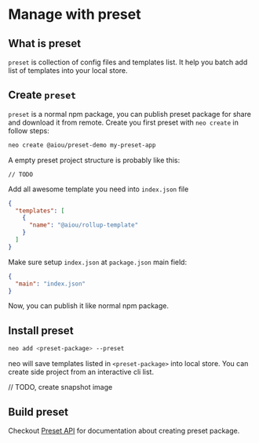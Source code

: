 # Manage with preset

## What is preset

`preset` is collection of config files and templates list. It help you batch add list of templates into your local store.

## Create `preset`

`preset` is a normal npm package, you can publish preset package for share and download it from remote. Create you first preset with `neo create` in follow steps:

```sh
neo create @aiou/preset-demo my-preset-app
```

A empty preset project structure is probably like this:

```
// TODO
```

Add all awesome template you need into `index.json` file 

```json
{
  "templates": [
    {
      "name": "@aiou/rollup-template"
    }
  ]
}
```

Make sure setup `index.json` at `package.json` main field:

```json
{
  "main": "index.json"
}
```


Now, you can publish it like normal npm package.

## Install preset

```sh
neo add <preset-package> --preset
```

neo will save templates listed in `<preset-package>` into local store. You can create side project from an interactive cli list.

// TODO, create snapshot image

## Build preset

Checkout [Preset API](/guide/preset-api) for documentation about creating preset package.
